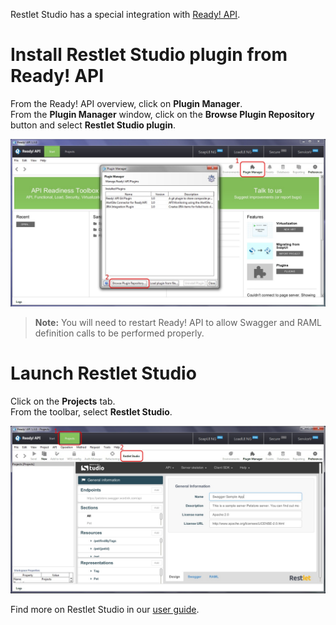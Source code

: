 Restlet Studio has a special integration with <a href="http://smartbear.com/product/ready-api/overview/" target="_blank">Ready! API</a>.

# Install Restlet Studio plugin from Ready! API

From the Ready! API overview, click on **Plugin Manager**.  
From the **Plugin Manager** window, click on the **Browse Plugin Repository** button and select **Restlet Studio plugin**.

![Install Restlet Studio plugin](images/smartbear-plugin-install.jpg "Install Restlet Studio plugin")

>**Note:** You will need to restart Ready! API to allow Swagger and RAML definition calls to be performed properly.

# Launch Restlet Studio

Click on the **Projects** tab.  
From the toolbar, select **Restlet Studio**.

![Use Restlet Studio plugin](images/smartbear-plugin-use.jpg "Use Restlet Studio plugin")

Find more on Restlet Studio in our [user guide](/technical-resources/restlet-studio/guide "Restlet Studio User Guide").
